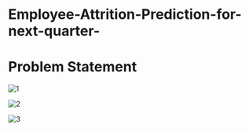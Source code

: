 # Employee-Attrition-Prediction-for-next-quarter-

# Problem Statement

![1](https://user-images.githubusercontent.com/78646864/143451075-29d6741c-406d-4958-bbaf-f913f7f01229.jpg)



![2](https://user-images.githubusercontent.com/78646864/143451095-0af0ac68-e56f-45b8-ad16-7ff6234822e8.jpg)



![3](https://user-images.githubusercontent.com/78646864/143451117-eb69ebc7-27af-475a-9e37-4130db9551f7.jpg)
